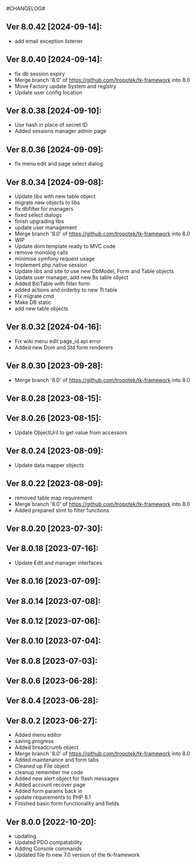 #CHANGELOG#

Ver 8.0.42 [2024-09-14]:
-------------------------------
  - add email exception listener


Ver 8.0.40 [2024-09-14]:
-------------------------------
  - fix db session expiry
  - Merge branch '8.0' of https://github.com/tropotek/tk-framework into 8.0
  - Move Factory update System and registry
  - Update user config location


Ver 8.0.38 [2024-09-10]:
-------------------------------
  - Use hash in place of secret ID
  - Added sessions manager admin page


Ver 8.0.36 [2024-09-09]:
-------------------------------
  - fix menu edit and page select dialog


Ver 8.0.34 [2024-09-08]:
-------------------------------
  - Update libs with new table object
  - migrate new objects to libs
  - fix dbfilter for managers
  - fixed select dialogs
  - finish upgrading libs
  - update user management
  - Merge branch '8.0' of https://github.com/tropotek/tk-framework into 8.0
  - WIP
  - Update dom template ready to MVC code
  - remove monolog calls
  - minimise symfony request usage
  - Implement php native session
  - Update libs and site to use new DbModel, Form and Table objects
  - Update user manager, add new Bs table object
  - Added Bs\Table with filter form
  - added actions and orderby to new Tt table
  - Fix migrate cmd
  - Make DB static
  - add new table objects


Ver 8.0.32 [2024-04-16]:
-------------------------------
  - Fix wiki menu edit page_id api error
  - Added new Dom and Std form renderers


Ver 8.0.30 [2023-09-28]:
-------------------------------
  - Merge branch '8.0' of https://github.com/tropotek/tk-framework into 8.0


Ver 8.0.28 [2023-08-15]:
-------------------------------


Ver 8.0.26 [2023-08-15]:
-------------------------------
  - Update ObjectUril to get value from accessors


Ver 8.0.24 [2023-08-09]:
-------------------------------
  - Update data mapper objects


Ver 8.0.22 [2023-08-09]:
-------------------------------
  - removed table map requirement
  - Merge branch '8.0' of https://github.com/tropotek/tk-framework into 8.0
  - Added prepared stmt to filter functions


Ver 8.0.20 [2023-07-30]:
-------------------------------


Ver 8.0.18 [2023-07-16]:
-------------------------------
  - Update Edit and manager interfaces


Ver 8.0.16 [2023-07-09]:
-------------------------------


Ver 8.0.14 [2023-07-08]:
-------------------------------


Ver 8.0.12 [2023-07-06]:
-------------------------------


Ver 8.0.10 [2023-07-04]:
-------------------------------


Ver 8.0.8 [2023-07-03]:
-------------------------------


Ver 8.0.6 [2023-06-28]:
-------------------------------


Ver 8.0.4 [2023-06-28]:
-------------------------------


Ver 8.0.2 [2023-06-27]:
-------------------------------
  - Added menu editor
  - saving progress
  - Added breadcrumb object
  - Merge branch '8.0' of https://github.com/tropotek/tk-framework into 8.0
  - Added maintenance and form tabs
  - Cleaned up File object
  - cleanup remember me code
  - Added new alert object for flash messages
  - Added account recover page
  - Added form params back in
  - update requirements to PHP 8.1
  - Finished basic form functionality and fields


Ver 8.0.0 [2022-10-20]:
-------------------------------
  - updating
  - Updated PDO compatability
  - Adding Console commands
  - Updated file fo new 7.0 version of the tk-framework

